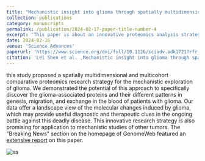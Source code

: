 ```yaml
---
title: "Mechanistic insight into glioma through spatially multidimensional proteomics"
collection: publications
category: manuscripts
permalink: /publication/2024-02-17-paper-title-number-4
excerpt: 'This paper is about an innovative proteomics analysis strategy for gliomas.'
date: 2024-02-16
venue: 'Science Advances'
paperurl: 'https://www.science.org/doi/full/10.1126/sciadv.adk1721?rfr_dat=cr_pub++0pubmed&url_ver=Z39.88-2003&rfr_id=ori%3Arid%3Acrossref.org'
citation: 'Lei Shen et al. ,Mechanistic insight into glioma through spatially multidimensional proteomics.Sci. Adv.10,eadk1721(2024).DOI:10.1126/sciadv.adk1721.'
---
```


this study proposed a spatially multidimensional and multicohort comparative proteomics research strategy for the mechanistic exploration of glioma. We demonstrated the potential of this approach to specifically discover the glioma-associated proteins and their different patterns in genesis, migration, and exchange in the blood of patients with glioma. Our data offer a landscape view of the molecular changes induced by glioma, which may provide useful diagnostic and therapeutic clues in the ongoing battle against this deadly disease. This innovative research strategy is also promising for application to mechanistic studies of other tumors.
The "Breaking News" section on the homepage of GenomeWeb featured an [extensive report](https://www.genomeweb.com/proteomics-protein-research/glioma-marker-candidate-uncovered-spatial-proteomics-approach) on this paper.

![sa](https://leishen00.github.io/images/sciadv.adk1721-f1.png)
